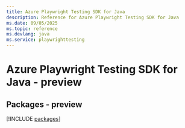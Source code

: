 ```yaml
---
title: Azure Playwright Testing SDK for Java
description: Reference for Azure Playwright Testing SDK for Java
ms.date: 09/05/2025
ms.topic: reference
ms.devlang: java
ms.service: playwrighttesting
---
```

# Azure Playwright Testing SDK for Java - preview
## Packages - preview
[!INCLUDE [packages](playwright-testing-index.md)]